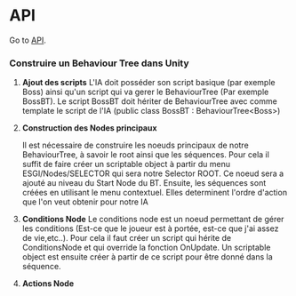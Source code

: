 # API
Go to [API](api/toc.html).

### Construire un Behaviour Tree dans Unity

1. **Ajout des scripts**
   L'IA doit posséder son script basique (par exemple Boss) ainsi qu'un script qui va gerer le BehaviourTree (Par exemple BossBT). 
   Le script BossBT doit hériter de BehaviourTree avec comme template le script de l'IA (public class BossBT : BehaviourTree<span><Boss</span>>)

2. **Construction des Nodes principaux**
   
   Il est nécessaire de construire les noeuds principaux de notre BehaviourTree, à savoir le root ainsi que les séquences.
   Pour cela il suffit de faire créer un scriptable object à partir du menu ESGI/Nodes/SELECTOR qui sera notre Selector ROOT.
   Ce noeud sera a ajouté au niveau du Start Node du BT.
   Ensuite, les séquences sont créées en utilisant le menu contextuel. Elles determinent l'ordre d'action que l'on veut obtenir pour notre IA
   
3. **Conditions Node**
   Le conditions node est un noeud permettant de gérer les conditions (Est-ce que le joueur est à portée, est-ce que j'ai assez de vie,etc..). Pour cela il faut créer un script qui hérite de ConditionsNode et qui override la fonction OnUpdate. Un scriptable object est ensuite créer à partir de ce script pour être donné dans la séquence.
4. **Actions Node**